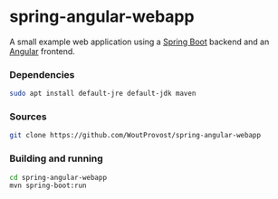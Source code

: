 # spring-angular-webapp
A small example web application using a [Spring Boot](https://spring.io/projects/spring-boot) backend and an [Angular](https://angular.io/) frontend.

### Dependencies
```bash
sudo apt install default-jre default-jdk maven
```

### Sources
```bash
git clone https://github.com/WoutProvost/spring-angular-webapp
```

### Building and running
```bash
cd spring-angular-webapp
mvn spring-boot:run
```